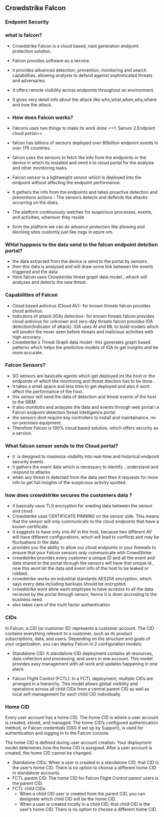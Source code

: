 
## Crowdstrike Falcon
### Endpoint Security 
### what is falcon?
- Crowdstrike Falcon is a cloud based, next generation endpoint protection solution.
- Falcon provides software as a service.
- it provides advanced detection, prevention, monitoring and search capabilities, allowing analysts to defend against sophisticated threats and adversaries.
- It offers remote visibility across endpoints throughout an environment.
- It gives very detail info about the attack like who,what,when,why,where and how the attack.
- ### How does Falcon works?
- Falcons uses two things to make its work done
==1. Sensor
2.Endpoint cloud portal==

- falcon has billions of sensors deployed over 80billion endpoint events in over 176 countries.
- falcon uses the sensors to fetch the info from the endpoints or the device in which its installed and send it to cloud portal for the analysis and other monitoring tasks.
- Falcon sensor is a lightweight sensor which is deployed into the endpoint without affecting the endpoint performance.
- It gathers the info from the endpoints and takes proactive detection and preventions actions.- The sensors detects and defends the attacks occurring on the disks.
- The platform continuously watches for suspicious processes, events, and activities, wherever they reside
- form the platform we can do advance protection like allowing and blocking sites customly just like nsgs in azure vm.
### WHat happens to the data send to the falcon endpoint detction portal?
- the data extracted from the device is send to the portal by sensors.
- then this data is analysed and will draw some link between the events triggered and the data.
- Here falcon uses Crowdstrike threat graph data model., whoch will analyzes and detects the new threat.

### Capabilities of Falcon

- Cloud based antivirus (Cloud AV)-
  for known threats falcon provides cloud antivirus
- Indicators of attack (IOA) detection-
  for known threats falcon provides cloud antivirus
  for unknown and zero-day threats falcon provides IOA detection(Indicator of attack). IOA uses AI and ML to build models which will predict the never seen before threats and malicious activities with high accuracy .
- Crowdstrike's Threat Graph data model-
  this generates graph based patterns which helps the predictive models of IOA to get insights and be more accurate.

### Falcon Sensors?

  - SO sensors are basically agents which get deployed int the host or the endpoints of which the monitoring and threat dtection has to be done .
  - It takes a small space and less time to get deployed and also it wont affect the performance of the host.
  - this sensor will send the data of detection and threat events of the host to the SIEM.
  - It also monitotrs and anlayzes the data and events through web portal i.e Falcon endpoint detection threat intelligence portal
  - the sensors dont require any controllers to install and maintainance, no on-premises equipment.
  - Therefore Falcon is 100% cloud based solution, which offers security as a service.


### What falcon sensor sends to the Cloud portal?
- it  is designed to maximize visibility into real-time and historical endpoint security events
- it gathers the event data which is necessary to identify , understand and respond to attacks
- when any threat is detected from the data sent then it requests for more info to get full insights of the suspicious activity spotted.


### how does crowdstrike secures the customers data ?

- It basically usus TLS encryption for sneding data between the sensor and cloud
- Crowdstrike uses CERTIFICATE PINNING on the sensor side. This means that the sensor will only communicate to the cloud endpoints that have a known certificate. 
- It suggests to have only one AV in the host, because two different AV will have different configurations, which will lead to conflicts and may be fluctuations in the data.
- provides you the ability to allow our cloud endpoints in your firewalls to ensure that your Falcon sensors only communicate with CrowdStrike.
- crowdstrike provides every customer a unique ID and all the event and data shared to the portal through the sensors will have that unique Id , now this wont let the data and event info of the host to be leaked or robbed.
- crowdstrike works on industrial standards AES256 encryption. which says every data including backups should be encrypted.
- crowdstrike wont allow each employee to have accesss to all the data recieved by the portal through sensor, hence it is doen accroding to the business need.
- also takes care of the multi factor authentication


### CIDs
In Falcon, a CID (or customer ID) represents a customer account. The CID contains everything relevant to a customer, such as its product subscriptions, data, and users. Depending on the structure and goals of your organization, you can deploy Falcon in 2 configuration models:

- Standalone CID: A standalone CID deployment contains all resources, data collection and processing, and users in one account. This model provides easy management with all work and updates happening in one place.
    
- Falcon Flight Control (FCTL): In a FCTL deployment, multiple CIDs are arranged in a hierarchy. This model allows global visibility and operations across all child CIDs from a central parent CID as well as local self-management for each child CID individually.


### Home CID

Every user account has a home CID. The home CID is where a user account is created, stored, and managed. The home CID’s configured authentication method, or Falcon credentials (SSO if set up by Support), is used for authentication and logging in to the Falcon console. 

The home CID is defined during user account creation. Your deployment model determines how the home CID is assigned. After a user account is created, the home CID cannot be changed.

- Standalone CIDs: When a user is created in a standalone CID, that CID is the user’s home CID. There is no option to choose a different home CID in standalone accounts.
- FCTL parent CID: The home CID for Falcon Flight Control parent users is the parent CID.
- FCTL child CIDs:
   - When a child CID user is created from the parent CID, you can designate which child CID will be the home CID.
   - When a user is created locally in a child CID, that child CID is the user’s home CID. There is no option to choose a different home CID.